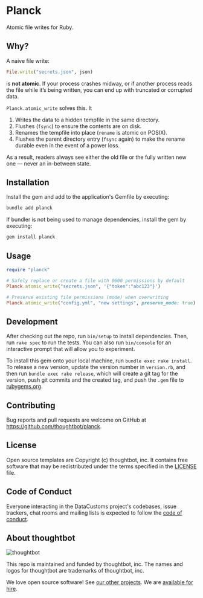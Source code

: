 # Planck

Atomic file writes for Ruby.

## Why?

A naive file write:

```ruby
File.write("secrets.json", json)
```

is **not atomic**. If your process crashes midway, or if another process reads the file while it’s being written, you can end up with truncated or corrupted data.

`Planck.atomic_write` solves this. It

1. Writes the data to a hidden tempfile in the same directory.
2. Flushes (`fsync`) to ensure the contents are on disk.
3. Renames the tempfile into place (`rename` is atomic on POSIX).
4. Flushes the parent directory entry (`fsync` again) to make the rename durable even in the event of a power loss.

As a result, readers always see either the old file or the fully written new one — never an in-between state.

## Installation

Install the gem and add to the application's Gemfile by executing:

```bash
bundle add planck
```

If bundler is not being used to manage dependencies, install the gem by executing:

```bash
gem install planck
```

## Usage

```ruby
require "planck"

# Safely replace or create a file with 0600 permissions by default
Planck.atomic_write("secrets.json", '{"token":"abc123"}')

# Preserve existing file permissions (mode) when overwriting
Planck.atomic_write("config.yml", "new settings", preserve_mode: true)

```

## Development

After checking out the repo, run `bin/setup` to install dependencies. Then, run `rake spec` to run the tests. You can also run `bin/console` for an interactive prompt that will allow you to experiment.

To install this gem onto your local machine, run `bundle exec rake install`. To release a new version, update the version number in `version.rb`, and then run `bundle exec rake release`, which will create a git tag for the version, push git commits and the created tag, and push the `.gem` file to [rubygems.org](https://rubygems.org).

## Contributing

Bug reports and pull requests are welcome on GitHub at https://github.com/thoughtbot/planck.

## License

Open source templates are Copyright (c) thoughtbot, inc. It contains free
software that may be redistributed under the terms specified in the
[LICENSE](https://github.com/thoughtbot/planck/blob/main/LICENSE.txt)
file.

## Code of Conduct

Everyone interacting in the DataCustoms project's codebases, issue trackers,
chat rooms and mailing lists is expected to follow the [code of
conduct](https://github.com/thoughtbot/planck/blob/main/CODE_OF_CONDUCT.md).

<!-- START /templates/footer.md -->

## About thoughtbot

![thoughtbot](https://thoughtbot.com/thoughtbot-logo-for-readmes.svg)

This repo is maintained and funded by thoughtbot, inc. The names and logos for
thoughtbot are trademarks of thoughtbot, inc.

We love open source software! See [our other projects][community]. We are
[available for hire][hire].

[community]: https://thoughtbot.com/community?utm_source=github&utm_medium=readme&utm_campaign=planck
[hire]: https://thoughtbot.com/hire-us?utm_source=github&utm_medium=readme&utm_campaign=planck
